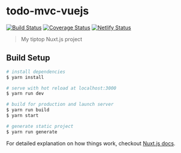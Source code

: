 # todo-mvc-vuejs

[![Build Status](https://travis-ci.org/almacbe/todomvc-vuejs.svg?branch=master)](https://travis-ci.org/almacbe/todomvc-vuejs)
[![Coverage Status](https://coveralls.io/repos/github/almacbe/todomvc-vuejs/badge.svg)](https://coveralls.io/github/almacbe/todomvc-vuejs)
[![Netlify Status](https://api.netlify.com/api/v1/badges/420adf59-058a-4235-b0b3-8326806c97a7/deploy-status)](https://app.netlify.com/sites/todomvc-vuejs/deploys)


> My tiptop Nuxt.js project

## Build Setup

``` bash
# install dependencies
$ yarn install

# serve with hot reload at localhost:3000
$ yarn run dev

# build for production and launch server
$ yarn run build
$ yarn start

# generate static project
$ yarn run generate
```

For detailed explanation on how things work, checkout [Nuxt.js docs](https://nuxtjs.org).
